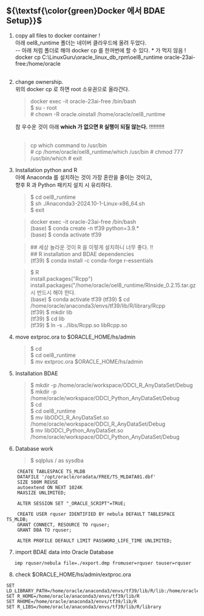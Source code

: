 ## ${\textsf{\color{green}Docker 에서 BDAE Setup}}$

1.  copy all files to docker container !<br>
    아래 oel8_runtime 폴더는 네이버 클라우드에 올려 두었다.<br>
    -- 아래 처럼 폴더로 해야 docker cp 를 한꺼번에 할 수 있다. * 가 먹지 않음 !<br>
    docker cp C:\LinuxGuru\oracle_linux_db_rpm\oel8_runtime oracle-23ai-free:/home/oracle<br><br>

2.  change ownership.<br>
    위의 docker cp 로 하면 root 소유권으로 올라간다.<br>
    > docker exec -it oracle-23ai-free /bin/bash<br>
    > $ su - root<br>
    > \# chown -R oracle.oinstall /home/oracle/oel8_runtime<br>
    
    참 우수운 것이 아래 **which 가 없으면 R 실행이 되질 않는다.** !!!!!!!!!!<br><br>
    > cp which command to /usr/bin<br>
    > \# cp /home/oracle/oel8_runtime/which /usr/bin
    > \# chmod 777 /usr/bin/which
    > \# exit

3. Installation python and R<br>
    아예 Anaconda 를 설치하는 것이 가장 혼란을 줄이는 것이고,<br>
    향후 R 과 Python 패키지 설치 시 유리하다.<br>
    > $ cd oel8_runtime<br>
    > $ sh ./Anaconda3-2024.10-1-Linux-x86_64.sh<br>
    > $ exit<br>

    > docker exec -it oracle-23ai-free /bin/bash<br>
    > (base) $ conda create -n tf39 python=3.9.*<br>
    > (base) $ conda activate tf39<br>
    
    > \## 세상 놀라운 것이 R 을 이렇게 설치하니 너무 좋다. !!<br>
    > \## R installation and BDAE dependencies<br>
    > (tf39)  $ conda install -c conda-forge r-essentials<br>

    > $ R<br>
    > install.packages("Rcpp")<br>
    > install.packages("/home/oracle/oel8_runtime/RInside_0.2.15.tar.gz시 반드시 해야 한다.<br>
    > (base)  $ conda activate tf39
    > (tf39)  $ cd /home/oracle/anaconda3/envs/tf39/lib/R/library/Rcpp<br>
    > (tf39)  $ mkdir lib<br>
    > (tf39)  $ cd lib<br>
    > (tf39)  $ ln -s ../libs/Rcpp.so libRcpp.so<br>
    

4.  move extproc.ora to $ORACLE_HOME/hs/admin<br>

    > $ cd<br>
    > $ cd oel8_runtime<br>
    > $ mv extproc.ora  $ORACLE_HOME/hs/admin<br>

5. Installation BDAE<br>
    > $ mkdir -p /home/oracle/workspace/ODCI_R_AnyDataSet/Debug<br>
    > $ mkdir -p /home/oracle/workspace/ODCI_Python_AnyDataSet/Debug<br>
    > $ cd <br>
    > $ cd oel8_runtime<br>
    > $ mv libODCI_R_AnyDataSet.so /home/oracle/workspace/ODCI_R_AnyDataSet/Debug<br>
    > $ mv libODCI_Python_AnyDataSet.so /home/oracle/workspace/ODCI_Python_AnyDataSet/Debug<br>

6. Database work<br>
    > $ sqlplus / as sysdba<br>
```
	CREATE TABLESPACE TS_MLDB 
	DATAFILE '/opt/oracle/oradata/FREE/TS_MLDATA01.dbf'
	SIZE 500M REUSE
	autoextend ON NEXT 1024K
	MAXSIZE UNLIMITED;

	ALTER SESSION SET "_ORACLE_SCRIPT"=TRUE;

	CREATE USER rquser IDENTIFIED BY nebula DEFAULT TABLESPACE TS_MLDB;
	GRANT CONNECT, RESOURCE TO rquser;
	GRANT DBA TO rquser;
     
  	ALTER PROFILE DEFAULT LIMIT PASSWORD_LIFE_TIME UNLIMITED;
```
7. import BDAE data into Oracle Database
  ```
     imp rquser/nebula file=./export.dmp fromuser=rquser touser=rquser
  ```
8. check $ORACLE_HOME/hs/admin/extproc.ora
```
SET LD_LIBRARY_PATH=/home/oracle/anaconda3/envs/tf39/lib/R/lib:/home/oracle/anaconda3/envs/tf39/lib/R/library/RInside/lib:/home/oracle/anaconda3/envs/tf39/lib/R/library/Rcpp/lib:/home/oracle/anaconda3/envs/tf39/lib:/opt/oracle/product/23ai/dbhomeFree/lib
SET R_HOME=/home/oracle/anaconda3/envs/tf39/lib/R
SET RHOME=/home/oracle/anaconda3/envs/tf39/lib/R
SET R_LIBS=/home/oracle/anaconda3/envs/tf39/lib/R/library
```
